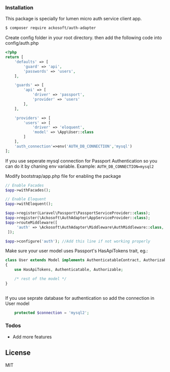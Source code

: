 
### Installation

This package is specially for lumen micro auth service client app.

```sh
$ composer require ackosoft/auth-adapter
```

Create config folder in your root directory. then add the following code into config/auth.php

```php
<?php
return [
    'defaults' => [
        'guard' => 'api',
        'passwords' => 'users',
    ],

    'guards' => [
        'api' => [
            'driver' => 'passport',
            'provider' => 'users'
        ],
    ],

    'providers' => [
        'users' => [
            'driver' => 'eloquent',
            'model' => \App\User::class
        ]
    ],
    'auth_connection'=>env('AUTH_DB_CONNECTION','mysql')
];

```
If you use seperate mysql connection for Passport Authentication so you can do it by chaning env variable. Example:
```AUTH_DB_CONNECTION=mysql2``` 

Modify bootstrap/app.php file for enabling the package
```php
// Enable Facades
$app->withFacades();

// Enable Eloquent
$app->withEloquent();

$app->register(Laravel\Passport\PassportServiceProvider::class);
$app->register(\Ackosoft\AuthAdapter\AppServiceProvider::class);
$app->routeMiddleware([
     'auth' => \Ackosoft\AuthAdapter\Middleware\AuthMiddleware::class,
 ]);

$app->configure('auth'); //Add this line if not working properly
```

Make sure your user model uses Passport's HasApiTokens trait, eg.:
```php
class User extends Model implements AuthenticatableContract, AuthorizableContract
{
    use HasApiTokens, Authenticatable, Authorizable;

    /* rest of the model */
}
 
```
If you use seprate database for authentication so add the connection in User model
```php
    protected $connection = 'mysql2'; 
```

### Todos

 - Add more features

License
----

MIT
